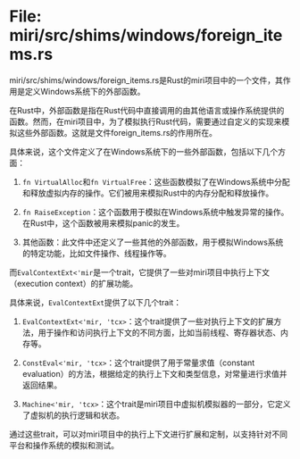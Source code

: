 # File: miri/src/shims/windows/foreign_items.rs

miri/src/shims/windows/foreign_items.rs是Rust的miri项目中的一个文件，其作用是定义Windows系统下的外部函数。

在Rust中，外部函数是指在Rust代码中直接调用的由其他语言或操作系统提供的函数。然而，在miri项目中，为了模拟执行Rust代码，需要通过自定义的实现来模拟这些外部函数。这就是文件foreign_items.rs的作用所在。

具体来说，这个文件定义了在Windows系统下的一些外部函数，包括以下几个方面：

1. `fn VirtualAlloc`和`fn VirtualFree`：这些函数模拟了在Windows系统中分配和释放虚拟内存的操作。它们被用来模拟Rust中的内存分配和释放操作。

2. `fn RaiseException`：这个函数用于模拟在Windows系统中触发异常的操作。在Rust中，这个函数被用来模拟panic的发生。

3. 其他函数：此文件中还定义了一些其他的外部函数，用于模拟Windows系统的特定功能，比如文件操作、线程操作等。

而`EvalContextExt<'mir`是一个trait，它提供了一些对miri项目中执行上下文（execution context）的扩展功能。

具体来说，`EvalContextExt`提供了以下几个trait：

1. `EvalContextExt<'mir, 'tcx>`：这个trait提供了一些对执行上下文的扩展方法，用于操作和访问执行上下文的不同方面，比如当前线程、寄存器状态、内存等。

2. `ConstEval<'mir, 'tcx>`：这个trait提供了用于常量求值（constant evaluation）的方法，根据给定的执行上下文和类型信息，对常量进行求值并返回结果。

3. `Machine<'mir, 'tcx>`：这个trait是miri项目中虚拟机模拟器的一部分，它定义了虚拟机的执行逻辑和状态。

通过这些trait，可以对miri项目中的执行上下文进行扩展和定制，以支持针对不同平台和操作系统的模拟和测试。

